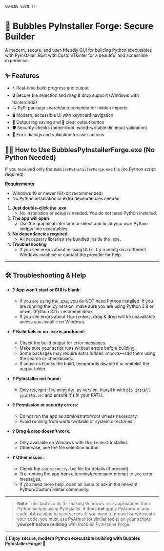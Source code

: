 ```python
COMING SOON !!!
```


# 🧊 Bubbles PyInstaller Forge: Secure Builder

A modern, secure, and user-friendly GUI for building Python executables with PyInstaller. Built with CustomTkinter for a beautiful and accessible experience.

## ✨ Features
- ⚡ Real-time build progress and output
- 🔒 Secure file selection and drag & drop support (Windows with tkinterdnd2)
- 🔍 PyPI package search/autocomplete for hidden imports
- 🖥️ Modern, accessible UI with keyboard navigation
- 💾 Output log saving and 🧹 clear output button
- 🛡️ Security checks (admin/root, world-writable dir, input validation)
- 🚨 Error dialogs and validation for user actions

## 🧑‍💻 How to Use BubblesPyInstallerForge.exe (No Python Needed)

If you received only the `BubblesPyInstallerForge.exe` file (no Python script required):

**Requirements:**
- Windows 10 or newer (64-bit recommended)
- No Python installation or extra dependencies needed

1. **Just double-click the .exe**
   - No installation or setup is needed. You do not need Python installed.
2. **The app will open**
   - Use the graphical interface to select and build your own Python scripts into executables.
3. **No dependencies required**
   - All necessary libraries are bundled inside the .exe.
4. **Troubleshooting**
   - If you see errors about missing DLLs, try running on a different Windows machine or contact the provider for help.

---

## 🛠️ Troubleshooting & Help

- ❓ **App won't start or GUI is blank:**
  - If you are using the .exe, you do NOT need Python installed. If you are running the .py version, make sure you are using Python 3.8 or newer (Python 3.11+ recommended).
  - If you see errors about `tkinterdnd2`, drag & drop will be unavailable unless you install it on Windows.

- ❓ **Build fails or no .exe is produced:**
  - Check the build output for error messages.
  - Make sure your script runs without errors before building.
  - Some packages may require extra hidden imports—add them using the search or checkboxes.
  - If antivirus blocks the build, temporarily disable it or whitelist the output folder.

- ❓ **PyInstaller not found:**
  - Only relevant if running the .py version. Install it with `pip install pyinstaller` and ensure it's in your PATH.

- ❓ **Permission or security errors:**
  - Do not run the app as administrator/root unless necessary.
  - Avoid running from world-writable or system directories.

- ❓ **Drag & drop doesn't work:**
  - Only available on Windows with `tkinterdnd2` installed.
  - Otherwise, use the file selection button.

- ❓ **Other issues:**
  - Check the `app_security.log` file for details (if present).
  - Try running the app from a terminal/command prompt to see error messages.
  - If you need more help, open an issue or ask in the relevant Python/CustomTkinter community.

---

> **Note:**
> This tool is only for making Windows `.exe` applications from Python scripts using PyInstaller. It does **not** apply PyArmor or any code obfuscation to your scripts. If you want to protect or obfuscate your code, you must use PyArmor (or similar tools) on your scripts **yourself before building** with Bubbles PyInstaller Forge.

---

**🎉 Enjoy secure, modern Python executable building with Bubbles PyInstaller Forge! 🧊**

